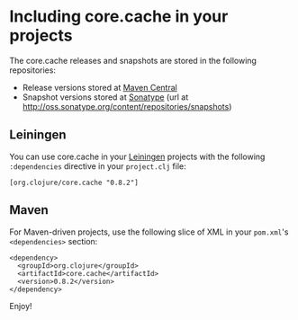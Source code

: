 Including core.cache in your projects
=====================================

The core.cache releases and snapshots are stored in the following repositories:

 * Release versions stored at [Maven Central](http://search.maven.org/#search%7Cgav%7C1%7Cg%3A%22org.clojure%22%20AND%20a%3A%22core.cache%22)
 * Snapshot versions stored at [Sonatype](https://oss.sonatype.org/index.html#nexus-search;gav~org.clojure~core.cache~~~) (url at <http://oss.sonatype.org/content/repositories/snapshots>)

## Leiningen

You can use core.cache in your [Leiningen](https://github.com/technomancy/leiningen) projects with the following `:dependencies` directive in your `project.clj` file:

    [org.clojure/core.cache "0.8.2"]

## Maven

For Maven-driven projects, use the following slice of XML in your `pom.xml`'s `<dependencies>` section:

    <dependency>
	  <groupId>org.clojure</groupId>
	  <artifactId>core.cache</artifactId>
	  <version>0.8.2</version>
	</dependency>

Enjoy!

